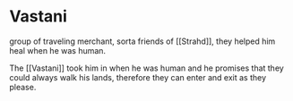 # Vastani
group of traveling merchant, sorta friends of [[Strahd]], they helped him heal when he was human.

The [[Vastani]] took him in when he was human and he promises that they could always walk his lands, therefore they can enter and exit as they please.